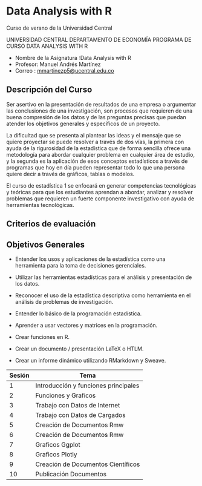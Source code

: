 # Data Analysis with R
Curso de verano de la Universidad Central

UNIVERSIDAD CENTRAL
DEPARTAMENTO DE ECONOMÍA
PROGRAMA DE CURSO DATA ANALYSIS WITH R

* Nombre de la Asignatura :Data Analysis with R
* Profesor: Manuel Andrés Martínez
* Correo : mmartinezp5@ucentral.edu.co
## Descripción del Curso

Ser asertivo en la presentación de resultados de una empresa o argumentar las conclusiones de una investigación,  son procesos que requieren de una buena compresión de los datos y de las preguntas precisas que puedan atender los objetivos generales y específicos de un proyecto. 

La dificultad que se presenta al plantear las ideas y el mensaje que se quiere proyectar se puede resolver a través de dos vías, la primera con ayuda de la rigurosidad de la estadística que de forma sencilla ofrece una metodología para abordar cualquier problema en cualquier área de estudio, y la segunda es la aplicación de esos conceptos estadísticos a través de programas que hoy en día pueden representar todo lo que una persona quiere decir a través de gráficos, tablas o modelos.

El curso de estadística 1 se enfocará en generar competencias tecnológicas y teóricas para que los estudiantes aprendan a abordar, analizar y resolver problemas que requieren un fuerte componente investigativo con ayuda de herramientas tecnológicas. 



## Criterios de evaluación



## Objetivos Generales

* Entender los usos y aplicaciones de la estadística como una herramienta para la toma de decisiones gerenciales.

* Utilizar  las  herramientas  estadísticas     para  el  análisis  y  presentación  de  los  datos.

* Reconocer  el  uso  de  la  estadística  descriptiva  como  herramienta  en  el  análisis  de problemas de investigación.
* Entender lo básico de la programación estadística.
* Aprender a usar vectores y matrices en la programación.
* Crear funciones en R.
* Crear un documento / presentación LaTeX o HTLM.
* Crear un informe dinámico utilizando RMarkdown y Sweave.



| Sesión | Tema |
| --- | --- |
| 1| Introducción y funciones principales|
| 2 | Funciones y Graficos|
| 3| Trabajo con Datos de Internet|
| 4 | Trabajo con Datos de Cargados|
| 5|Creación  de Documentos Rmw|
| 6 |Creación  de Documentos Rmw|
| 7| Graficos Ggplot|
| 8 | Graficos Plotly|
| 9| Creación de Documentos Científicos|
| 10 |Publicación Documentos|


	


